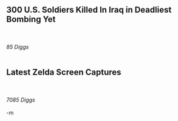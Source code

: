 <div xmlns='http://www.w3.org/1999/xhtml'>
<h2>300 U.S. Soldiers Killed In Iraq in Deadliest Bombing Yet</h2><br /></br>
<em>85 Diggs</em><br /></br>

<h2>Latest Zelda Screen Captures</h2><br /></br>
<em>7085 Diggs</em><br /></br>
-m
    </div>
